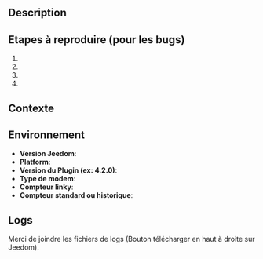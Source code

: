 ## Description

## Etapes à reproduire (pour les bugs)
1.
2.
3.
4.

## Contexte

## Environnement
* **Version Jeedom**:
* **Platform**:
* **Version du Plugin (ex: 4.2.0)**:
* **Type de modem**:
* **Compteur linky**:
* **Compteur standard ou historique**:

## Logs
Merci de joindre les fichiers de logs (Bouton télécharger en haut à droite sur Jeedom).

